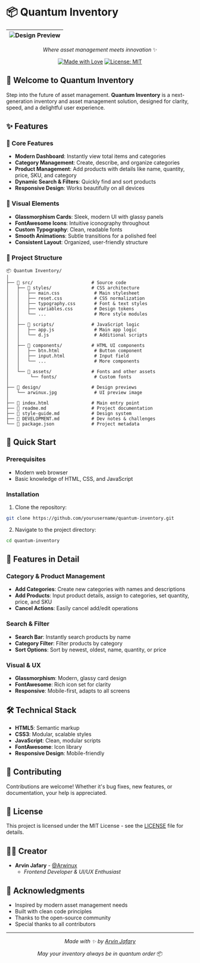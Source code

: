 # 📦 Quantum Inventory

<div align="center">

| ![Design Preview](./design/preview.gif) |
| :-------------------------------------: |

_Where asset management meets innovation_ ✨

[![Made with Love](https://img.shields.io/badge/Made%20with-✨-ff69b4.svg)](https://github.com/arwinux) [![License: MIT](https://img.shields.io/badge/License-MIT-yellow.svg)](https://opensource.org/licenses/MIT) 

</div>

## 🎯 Welcome to Quantum Inventory

Step into the future of asset management. **Quantum Inventory** is a next-generation inventory and asset management solution, designed for clarity, speed, and a delightful user experience.

## ✨ Features

### 🌟 Core Features

- **Modern Dashboard**: Instantly view total items and categories
- **Category Management**: Create, describe, and organize categories
- **Product Management**: Add products with details like name, quantity, price, SKU, and category
- **Dynamic Search & Filters**: Quickly find and sort products
- **Responsive Design**: Works beautifully on all devices

### 🎨 Visual Elements

- **Glassmorphism Cards**: Sleek, modern UI with glassy panels
- **FontAwesome Icons**: Intuitive iconography throughout
- **Custom Typography**: Clean, readable fonts
- **Smooth Animations**: Subtle transitions for a polished feel
- **Consistent Layout**: Organized, user-friendly structure

### 🧩 Project Structure

```
📦 Quantum Inventory/
│
├── 📁 src/                      # Source code
│   ├── 📁 styles/               # CSS architecture
│   │   ├── main.css             # Main stylesheet
│   │   ├── reset.css            # CSS normalization
│   │   ├── typography.css       # Font & text styles
│   │   ├── variables.css        # Design tokens
│   │   └── ...                  # More style modules
│   │
│   ├── 📁 scripts/              # JavaScript logic
│   │   ├── app.js               # Main app logic
│   │   └── d.js                 # Additional scripts
│   │
│   ├── 📁 components/           # HTML UI components
│   │   ├── btn.html             # Button component
│   │   ├── input.html           # Input field
│   │   └── ...                  # More components
│   │
│   └── 📁 assets/               # Fonts and other assets
│        └── fonts/              # Custom fonts
│
├── 📁 design/                   # Design previews
│   └── arwinux.jpg              # UI preview image
│
├── 📄 index.html                # Main entry point
├── 📄 readme.md                 # Project documentation
├── 📄 style-guide.md            # Design system
├── 📄 DEVELOPMENT.md            # Dev notes & challenges
└── 📄 package.json              # Project metadata
```

## 🚀 Quick Start

### Prerequisites

- Modern web browser
- Basic knowledge of HTML, CSS, and JavaScript

### Installation

1. Clone the repository:

```bash
git clone https://github.com/yourusername/quantum-inventory.git
```

2. Navigate to the project directory:

```bash
cd quantum-inventory
```


## 💫 Features in Detail

### Category & Product Management

- **Add Categories**: Create new categories with names and descriptions
- **Add Products**: Input product details, assign to categories, set quantity, price, and SKU
- **Cancel Actions**: Easily cancel add/edit operations

### Search & Filter

- **Search Bar**: Instantly search products by name
- **Category Filter**: Filter products by category
- **Sort Options**: Sort by newest, oldest, name, quantity, or price

### Visual & UX

- **Glassmorphism**: Modern, glassy card design
- **FontAwesome**: Rich icon set for clarity
- **Responsive**: Mobile-first, adapts to all screens

## 🛠️ Technical Stack

- **HTML5**: Semantic markup
- **CSS3**: Modular, scalable styles
- **JavaScript**: Clean, modular scripts
- **FontAwesome**: Icon library
- **Responsive Design**: Mobile-friendly

## 🤝 Contributing

Contributions are welcome! Whether it's bug fixes, new features, or documentation, your help is appreciated.

## 📝 License

This project is licensed under the MIT License - see the [LICENSE](LICENSE) file for details.

## 👨‍💻 Creator

- **Arvin Jafary** - [@Arwinux](https://github.com/arwinux)
  - _Frontend Developer & UI/UX Enthusiast_

## 🙏 Acknowledgments

- Inspired by modern asset management needs
- Built with clean code principles
- Thanks to the open-source community
- Special thanks to all contributors

---

<div align="center">

_Made with ✨ by [Arvin Jafary](https://github.com/arwinux)_

_May your inventory always be in quantum order_ 📦

</div>
